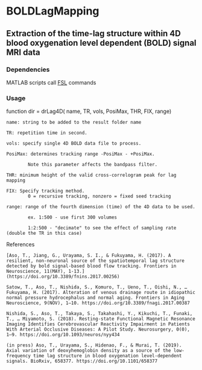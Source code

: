 # BOLDLagMapping

## Extraction of the time-lag structure within 4D blood oxygenation level dependent (BOLD) signal MRI data

### Dependencies
MATLAB scripts call [FSL][] commands

[FSL]: https://fsl.fmrib.ox.ac.uk/fsl/fslwiki "FSL"

### Usage

function dir = drLag4D( name, TR, vols, PosiMax, THR, FIX, range)

	name: string to be added to the result folder name

	TR: repetition time in second.

	vols: specify single 4D BOLD data file to process.

	PosiMax: determines tracking range -PosiMax - +PosiMax. 

			Note this parameter affects the bandpass filter. 

	THR: minimum height of the valid cross-correlogram peak for lag mapping

	FIX: Specify tracking method. 
			0 = recursive tracking, nonzero = fixed seed tracking

	range: range of the fourth dimension (time) of the 4D data to be used.

			ex. 1:500 - use first 300 volumes

			1:2:500 - "decimate" to see the effect of sampling rate (double the TR in this case)



References

	[Aso, T., Jiang, G., Urayama, S. I., & Fukuyama, H. (2017). A resilient, non-neuronal source of the spatiotemporal lag structure detected by bold signal-based blood flow tracking. Frontiers in Neuroscience, 11(MAY), 1-13.](https://doi.org/10.3389/fnins.2017.00256) 

	Satow, T., Aso, T., Nishida, S., Komuro, T., Ueno, T., Oishi, N., … Fukuyama, H. (2017). Alteration of venous drainage route in idiopathic normal pressure hydrocephalus and normal aging. Frontiers in Aging Neuroscience, 9(NOV), 1–10. https://doi.org/10.3389/fnagi.2017.00387

	Nishida, S., Aso, T., Takaya, S., Takahashi, Y., Kikuchi, T., Funaki, T., … Miyamoto, S. (2018). Resting-state Functional Magnetic Resonance Imaging Identifies Cerebrovascular Reactivity Impairment in Patients With Arterial Occlusive Diseases: A Pilot Study. Neurosurgery, 0(0), 1–9. https://doi.org/10.1093/neuros/nyy434

	(in press) Aso, T., Urayama, S., Hidenao, F., & Murai, T. (2019). Axial variation of deoxyhemoglobin density as a source of the low-frequency time lag structure in blood oxygenation level-dependent signals. BioRxiv, 658377. https://doi.org/10.1101/658377
